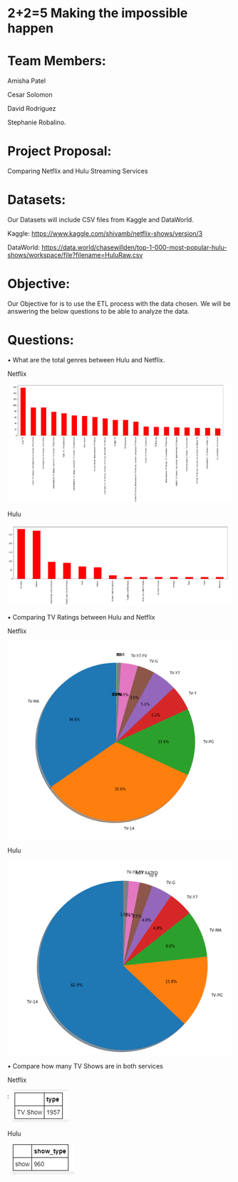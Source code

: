 
# 2+2=5 Making the impossible happen 

# Team Members: 

Amisha Patel

Cesar Solomon

David Rodriguez

Stephanie Robalino.

# Project Proposal: 
Comparing Netflix and Hulu Streaming  Services

# Datasets:

Our Datasets will include CSV files from Kaggle and DataWorld.

Kaggle:
https://www.kaggle.com/shivamb/netflix-shows/version/3

DataWorld:
https://data.world/chasewillden/top-1-000-most-popular-hulu-shows/workspace/file?filename=HuluRaw.csv

# Objective: 
Our Objective for is to use the ETL process with the data chosen. We will be answering the below questions to be able to analyze the data. 

# Questions:

•	What are the total genres between Hulu and Netflix. 


Netflix

![genre_netflix](https://github.com/amishap79/etl_project/blob/master/Resources/netflix_chart.PNG)

Hulu

![genre_hulu](https://github.com/amishap79/etl_project/blob/master/Resources/hulu_chart.PNG)


 •	Comparing TV Ratings between Hulu and Netflix 

Netflix


![rating_netflix](https://github.com/amishap79/etl_project/blob/master/Resources/q2netflix_chart.PNG)

Hulu

![rating_hulu](https://github.com/amishap79/etl_project/blob/master/Resources/q2_hulu_chart.PNG)


•	Compare how many TV Shows are in both services

Netflix

![show_hulu](https://github.com/amishap79/etl_project/blob/master/Resources/q3_netflix.PNG)


Hulu

![show_hulu](https://github.com/amishap79/etl_project/blob/master/Resources/q3_hulu.PNG)




